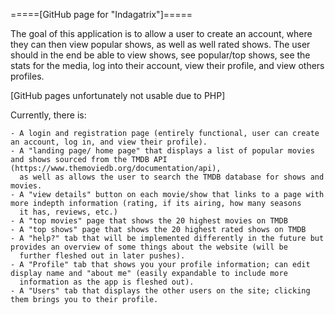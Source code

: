 =====[GitHub page for "Indagatrix"]=====

The goal of this application is to allow a user to create an account, where they
can then view popular shows, as well as well rated shows. The user
should in the end be able to view shows, see popular/top shows, see the stats for the media, log into their account, view their profile, 
and view others profiles. 

[GitHub pages unfortunately not usable due to PHP]

Currently, there is:

	- A login and registration page (entirely functional, user can create an account, log in, and view their profile).
	- A "landing page/ home page" that displays a list of popular movies and shows sourced from the TMDB API (https://www.themoviedb.org/documentation/api),
	  as well as allows the user to search the TMDB database for shows and movies. 
	- A "view details" button on each movie/show that links to a page with more indepth information (rating, if its airing, how many seasons
	  it has, reviews, etc.) 
	- A "top movies" page that shows the 20 highest movies on TMDB
	- A "top shows" page that shows the 20 highest rated shows on TMDB
	- A "help?" tab that will be implemented differently in the future but provides an overview of some things about the website (will be
	  further fleshed out in later pushes). 
	- A "Profile" tab that shows you your profile information; can edit display name and "about me" (easily expandable to include more
	  information as the app is fleshed out). 
	- A "Users" tab that displays the other users on the site; clicking them brings you to their profile. 

